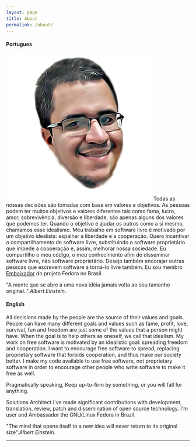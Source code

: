 ```yaml
---
layout: page
title: About
permalink: /about/
---
```



#### Portugues 
<spam id="gravatar"><img src="https://raw.githubusercontent.com/lobocode/lobocode.github.io/master/media/gravatar/vitorlobo.png" alt="https://raw.githubusercontent.com/lobocode/lobocode.github.io/master/media/gravatar/vitorlobo.png"> </spam>
Todas as nossas decisões são tomadas com base em valores e objetivos. As pessoas podem ter muitos objetivos e valores diferentes tais como fama, lucro, amor, sobrevivência, diversão e liberdade, são apenas alguns dos valores que podemos ter. Quando o objetivo é ajudar os outros como a si mesmo, chamamos esse idealismo. Meu trabalho em software livre é motivado por um objetivo idealista: espalhar a liberdade e a cooperação. Quero incentivar o compartilhamento de software livre, substituindo o software proprietário que impede a cooperação e, assim, melhorar nossa sociedade. Eu compartilho o meu código, o meu conhecimento afim de disseminar software livre, não software proprietário. Desejo também encorajar outras pessoas que escrevem software a torná-lo livre também. Eu sou membro [Embaixador](https://fedoraproject.org/wiki/User:Lobocode) do projeto Fedora no Brasil.

"A mente que se abre a uma nova idéia jamais volta ao seu tamanho original..".*Albert Einstein*.


#### English

All decisions made by the people are the source of their values and goals. People can have many different goals and values such as fame, profit, love, survival, fun and freedom are just some of the values that a person might have. When the goal is to help others as oneself, we call that idealism. My work on free software is motivated by an idealistic goal: spreading freedom and cooperation. I want to encourage free software to spread, replacing proprietary software that forbids cooperation, and thus make our society better. I make my code available to use free software, not proprietary software in order to encourage other people who write software to make it free as well.

Pragmatically speaking, Keep up-to-firm by something, or you will fall for anything.

Solutions Architect I've made significant contributions with development, translation, review, patch and dissemination of open source technology. I'm user and Ambassador the GNU/Linux Fedora in Brazil. 

"The mind that opens itself to a new idea will never return to its original size".*Albert Einstein*.




---
<br/>
<br/>
<br/>
